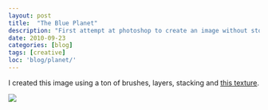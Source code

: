 ```yaml
---
layout: post
title:  "The Blue Planet"
description: "First attempt at photoshop to create an image without stock images."
date: 2010-09-23
categories: [blog]
tags: [creative]
loc: 'blog/planet/'
---
```


I created this image using a ton of brushes, layers, stacking
and [this texture](http://supersprayer.deviantart.com/art/Planet-Texture-150027894).
 
 

![](cover.jpg)


